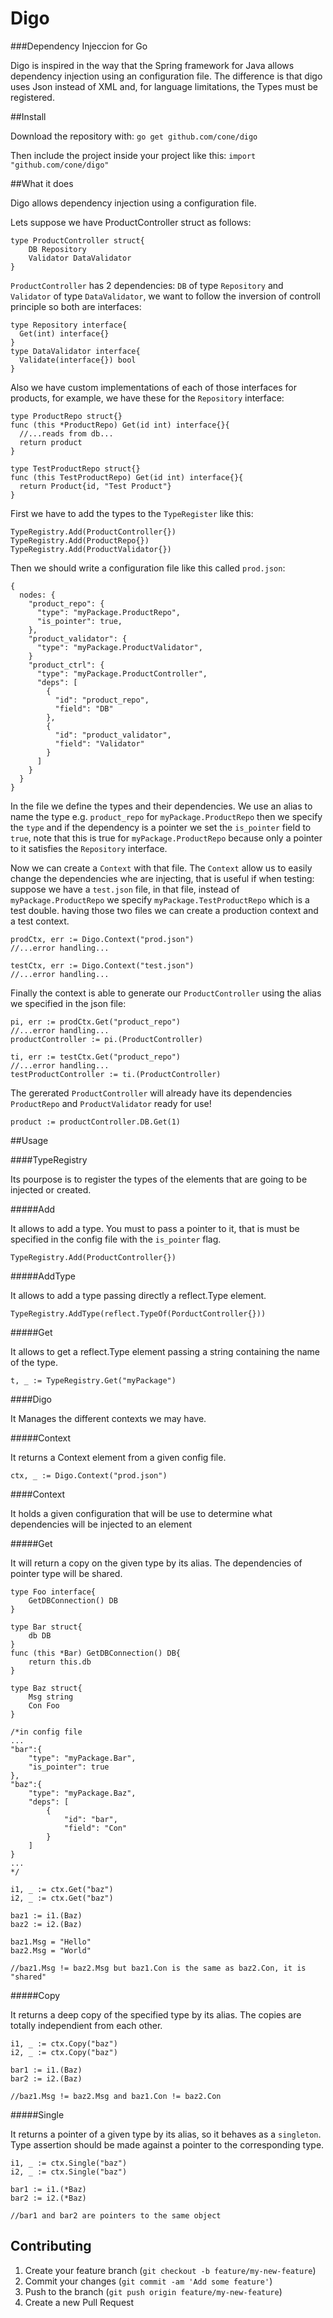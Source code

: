 # Digo

###Dependency Injeccion for Go

Digo is inspired in the way that the Spring framework for Java allows dependency injection using an configuration file. The difference is that digo uses Json instead of XML and, for language limitations, the Types must be registered.

##Install

Download the repository with:
``go get github.com/cone/digo``

Then include the project inside your project like this:
``import "github.com/cone/digo"``

##What it does

Digo allows dependency injection using a configuration file.

Lets suppose we have ProductController struct as follows:

    type ProductController struct{
        DB Repository
        Validator DataValidator
    }
    
``ProductController`` has 2 dependencies: ``DB`` of type ``Repository`` and ``Validator`` of type ``DataValidator``, we want to follow the inversion of controll principle so both are interfaces:

    type Repository interface{
      Get(int) interface{}
    }
    type DataValidator interface{
      Validate(interface{}) bool
    }
    
Also we have custom implementations of each of those interfaces for products, for example, we have these for the ``Repository`` interface:

    type ProductRepo struct{}
    func (this *ProductRepo) Get(id int) interface{}{
      //...reads from db...
      return product
    }
    
    type TestProductRepo struct{}
    func (this TestProductRepo) Get(id int) interface{}{
      return Product{id, "Test Product"}
    }
    
First we have to add the types to the ``TypeRegister`` like this:

    TypeRegistry.Add(ProductController{})
    TypeRegistry.Add(ProductRepo{})
    TypeRegistry.Add(ProductValidator{})
    
Then we should write a configuration file like this called ``prod.json``:

    {
      nodes: {
        "product_repo": {
          "type": "myPackage.ProductRepo",
          "is_pointer": true,
        },
        "product_validator": {
          "type": "myPackage.ProductValidator",
        }
        "product_ctrl": {
          "type": "myPackage.ProductController",
          "deps": [
            {
              "id": "product_repo",
              "field": "DB"
            },
            {
              "id": "product_validator",
              "field": "Validator"
            }
          ]
        }
      }
    }
    
In the file we define the types and their dependencies. We use an alias to name the type e.g. ``product_repo`` for ``myPackage.ProductRepo`` then we specify the ``type`` and if the dependency is a pointer we set the ``is_pointer`` field to ``true``, note that this is true for ``myPackage.ProductRepo`` because only a pointer to it satisfies the ``Repository`` interface.
    
Now we can create a ``Context`` with that file. The ``Context`` allow us to easily change the dependencies whe are injecting, that is useful if when testing: suppose we have a ``test.json`` file, in that file, instead of ``myPackage.ProductRepo`` we specify ``myPackage.TestProductRepo`` which is a test double. having those two files we can create a production context and a test context.

    prodCtx, err := Digo.Context("prod.json")
    //...error handling...
    
    testCtx, err := Digo.Context("test.json")
    //...error handling...

Finally the context is able to generate our ``ProductController`` using the alias we specified in the json file:

    pi, err := prodCtx.Get("product_repo")
    //...error handling...
    productController := pi.(ProductController)
    
    ti, err := testCtx.Get("product_repo")
    //...error handling...
    testProductController := ti.(ProductController)
    
The gererated ``ProductController`` will already have its dependencies ``ProductRepo`` and ``ProductValidator`` ready for use!

    product := productController.DB.Get(1)

##Usage

####TypeRegistry

Its pourpose is to register the types of the elements that are going to be injected or created.

#####Add

It allows to add a type. You must to pass a pointer to it, that is must be specified in the config file with the ``is_pointer`` flag.

    TypeRegistry.Add(ProductController{})
    
#####AddType

It allows to add a type passing directly a reflect.Type element.

    TypeRegistry.AddType(reflect.TypeOf(PorductController{}))
    
#####Get

It allows to get a reflect.Type element passing a string containing the name of the type.

    t, _ := TypeRegistry.Get("myPackage")
    
####Digo

It Manages the different contexts we may have.

#####Context

It returns a Context element from a given config file.

    ctx, _ := Digo.Context("prod.json")
    
####Context

It holds a given configuration that will be use to determine what dependencies will be injected to an element

#####Get

It will return a copy on the given type by its alias. The dependencies of pointer type will be shared.

    type Foo interface{
        GetDBConnection() DB    
    }
    
    type Bar struct{
        db DB
    }
    func (this *Bar) GetDBConnection() DB{
        return this.db
    }
    
    type Baz struct{
        Msg string
        Con Foo
    }
    
    /*in config file
    ...
    "bar":{
        "type": "myPackage.Bar",
        "is_pointer": true
    },
    "baz":{
        "type": "myPackage.Baz",
        "deps": [
            {
                "id": "bar",
                "field": "Con"
            }
        ]
    }
    ...
    */
    
    i1, _ := ctx.Get("baz")
    i2, _ := ctx.Get("baz")
    
    baz1 := i1.(Baz)
    baz2 := i2.(Baz)
    
    baz1.Msg = "Hello"
    baz2.Msg = "World"
    
    //baz1.Msg != baz2.Msg but baz1.Con is the same as baz2.Con, it is "shared"
    
#####Copy

It returns a deep copy of the specified type by its alias. The copies are totally independient from each other.

    i1, _ := ctx.Copy("baz")
    i2, _ := ctx.Copy("baz")
    
    bar1 := i1.(Baz)
    bar2 := i2.(Baz)
    
    //baz1.Msg != baz2.Msg and baz1.Con != baz2.Con

#####Single

It returns a pointer of a given type by its alias, so it behaves as a ``singleton``. Type assertion should be made against a pointer to the corresponding type.

    i1, _ := ctx.Single("baz")
    i2, _ := ctx.Single("baz")
    
    bar1 := i1.(*Baz)
    bar2 := i2.(*Baz)
    
    //bar1 and bar2 are pointers to the same object
    
## Contributing

1. Create your feature branch (`git checkout -b feature/my-new-feature`)
2. Commit your changes (`git commit -am 'Add some feature'`)
3. Push to the branch (`git push origin feature/my-new-feature`)
4. Create a new Pull Request
